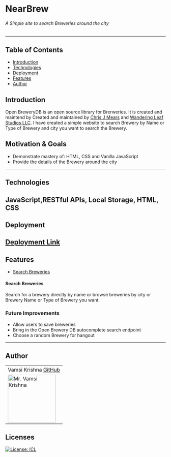 # NearBrew
###### A Simple site to search Breweries around the city
---
## Table of Contents
* [Introduction](#Introduction)
* [Technologies](#Technologies)
* [Deployment](#Deployment)
* [Features](#Features)
* [Author](#Author)

## Introduction
Open BreweryDB is an open source library for Brerweries. It is created and maintend by Created and maintained by [Chris J Mears](https://chrisjmears.com/) and [Wandering Leaf Studios LLC](https://wanderingleafstudios.com/). I have created a simple website to search Brewery by Name or Type of Brewery and city you want to search the Brewery.



## Motivation & Goals
* Demonstrate mastery of: HTML, CSS and Vanilla JavaScript  
* Provide the details of the Brewery around the city  
---

## Technologies
JavaScript,RESTful APIs, Local Storage, HTML, CSS  
---

## Deployment
[Deployment Link]()
---

## Features
* [Search Breweries](#Search-Breweries)


#### Search Breweries
Search for a brewery directly by name or browse breweries by city or Brewery Name or Type of Brewery you want.


### Future Improvements
- Allow users to save breweries
- Bring in the Open Brewery DB autocomplete search endpoint
- Choose a random Brewery for hangout
---

## Author
<table>
    <tr>
        <td> Vamsi Krishna <a href="https://github.com/VamsiKrishna-dev">GitHub</td>
    </tr>
 <td><img src="https://avatars.githubusercontent.com/u/51450818?s=96&v=4" alt="Mr. Vamsi Krishna"
 width="150" height="auto" /></td>
</table>

## Licenses
[![License: ICL](https://img.shields.io/badge/License-ISC-blue.svg)](https://opensource.org/licenses/ISC)